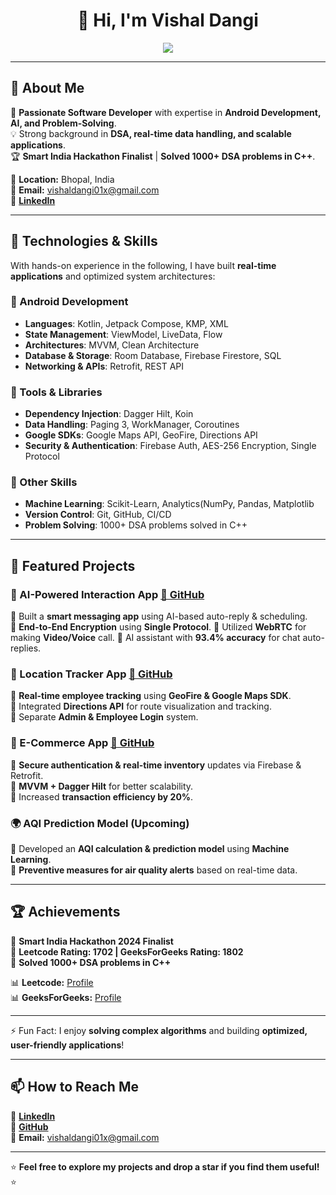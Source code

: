 <!---
Vishal01x/Vishal01x is a ✨ special ✨ repository because its `README.md` (this file) appears on your GitHub profile.
You can click the Preview link to take a look at your changes.
--->
<h1 align="center">👋 Hi, I'm Vishal Dangi</h1>

<p align="center">
  <img src="https://github-readme-stats.vercel.app/api?username=Vishal01x&show_icons=true&theme=tokyonight" />
</p>

---

## 👀 About Me  
🚀 **Passionate Software Developer** with expertise in **Android Development, AI, and Problem-Solving**.  
💡 Strong background in **DSA, real-time data handling, and scalable applications**.  
🏆 **Smart India Hackathon Finalist** | **Solved 1000+ DSA problems in C++**.  

📍 **Location:** Bhopal, India  
📩 **Email:** vishaldangi01x@gmail.com  
💼 **[LinkedIn](https://www.linkedin.com/in/vishal-dangi-14805725b/)**  

---

## 🌱 Technologies & Skills  
With hands-on experience in the following, I have built **real-time applications** and optimized system architectures:

### **🔹 Android Development**
- **Languages**: Kotlin, Jetpack Compose, KMP, XML  
- **State Management**: ViewModel, LiveData, Flow  
- **Architectures**: MVVM, Clean Architecture  
- **Database & Storage**: Room Database, Firebase Firestore, SQL  
- **Networking & APIs**: Retrofit, REST API

### **🔹 Tools & Libraries**
- **Dependency Injection**: Dagger Hilt, Koin  
- **Data Handling**: Paging 3, WorkManager, Coroutines  
- **Google SDKs**: Google Maps API, GeoFire, Directions API  
- **Security & Authentication**: Firebase Auth, AES-256 Encryption, Single Protocol  

### **🔹 Other Skills**
- **Machine Learning**: Scikit-Learn, Analytics(NumPy, Pandas, Matplotlib 
- **Version Control**: Git, GitHub, CI/CD  
- **Problem Solving**: 1000+ DSA problems solved in C++  

---



## 💼 Featured Projects  

### **🚀 AI-Powered Interaction App** [🔗 GitHub](https://github.com/Vishal01x/LoopIt)  
🔹 Built a **smart messaging app** using AI-based auto-reply & scheduling.  
🔹 **End-to-End Encryption** using **Single Protocol**.
🔹 Utilized **WebRTC** for making **Video/Voice** call.
🔹 AI assistant with **93.4% accuracy** for chat auto-replies.  

### **📍 Location Tracker App** [🔗 GitHub](https://github.com/Vishal01x/LocTrace)  
🔹 **Real-time employee tracking** using **GeoFire & Google Maps SDK**.  
🔹 Integrated **Directions API** for route visualization and tracking.  
🔹 Separate **Admin & Employee Login** system.  

### **🛒 E-Commerce App** [🔗 GitHub](https://github.com/Vishal01x/Quick-Mart)  
🔹 **Secure authentication & real-time inventory** updates via Firebase & Retrofit.  
🔹 **MVVM + Dagger Hilt** for better scalability.  
🔹 Increased **transaction efficiency by 20%**.  

### **🌍 AQI Prediction Model (Upcoming)**  
🔹 Developed an **AQI calculation & prediction model** using **Machine Learning**.  
🔹 **Preventive measures for air quality alerts** based on real-time data.  

---

## 🏆 Achievements  

🏅 **Smart India Hackathon 2024 Finalist**  
🏅 **Leetcode Rating: 1702 | GeeksForGeeks Rating: 1802**  
🏅 **Solved 1000+ DSA problems in C++**  

📊 **Leetcode:** [Profile](https://leetcode.com/u/Vishalx01/)  
📊 **GeeksForGeeks:** [Profile](https://www.geeksforgeeks.org/user/vishaldangi_01/)  

---

⚡ Fun Fact: I enjoy **solving complex algorithms** and building **optimized, user-friendly applications**!  

---

## 📫 How to Reach Me  

🔗 **[LinkedIn](https://www.linkedin.com/in/vishal-dangi-14805725b/)**  
🔗 **[GitHub](https://github.com/Vishal01x/)**  
📩 **Email:** vishaldangi01x@gmail.com  

---

⭐ **Feel free to explore my projects and drop a star if you find them useful!** ⭐

